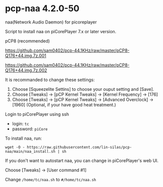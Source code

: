 # pcp-naa 4.2.0-50
naa(Network Audio Daemon) for picoreplayer

Script to install naa on piCorePlayer 7.x or later version.

pCP8 (recommended)

https://github.com/sam0402/pcp-44.1KHz/raw/master/pCP8-Q176+44.img.7z.001

https://github.com/sam0402/pcp-44.1KHz/raw/master/pCP8-Q176+44.img.7z.002

It is recommanded to change these settings:
1. Choose [Squeezelite Settins] to choose your ouput setting and [Save].
2. Choose [Tweaks] -> [pCP Kernel Tweaks] -> [Kernel Frequency] -> [176]
3. Choose [Tweaks] -> [pCP Kernel Tweaks] -> [Advanced Overclock] -> [1960] (Optional, if your have good heat treatment.)

Login to piCorePlayer using ssh

* login: `tc`
* password: `piCore`

To install naa, run:

`wget -O - https://raw.githubusercontent.com/lin-silas/pcp-naa/main/naa_install.sh | sh`

If you don't want to autostart naa, you can change in piCorePlayer's web UI.

Choose [Tweaks] -> [User command #1]

Change `/home/tc/naa.sh` to `#/home/tc/naa.sh`
